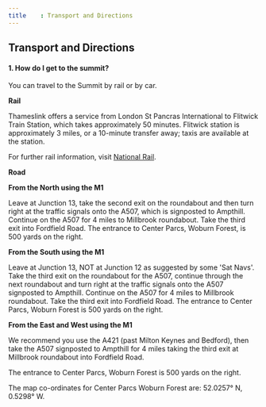 ```yaml
---
title    : Transport and Directions
---
```


## Transport and Directions

#### 1. How do I get to the summit?

You can travel to the Summit by rail or by car.

**Rail**

Thameslink offers a service from London St Pancras International to Flitwick Train Station, which takes approximately 50 minutes. Flitwick station is approximately 3 miles, or a 10-minute transfer away; taxis are available at the station.

For further rail information, visit [National Rail](http://www.nationalrail.co.uk).

**Road**

**From the North using the M1**

Leave at Junction 13, take the second exit on the roundabout and then turn right at the traffic signals onto the A507, which is signposted to Ampthill. Continue on the A507 for 4 miles to Millbrook roundabout. Take the third exit into Fordfield Road. The entrance to Center Parcs, Woburn Forest, is 500 yards on the right.

**From the South using the M1**

Leave at Junction 13, NOT at Junction 12 as suggested by some 'Sat Navs'. Take the third exit on the roundabout for the A507, continue through the next roundabout and turn right at the traffic signals onto the A507 signposted to Ampthill. Continue on the A507 for 4 miles to Millbrook roundabout. Take the third exit into Fordfield Road. The entrance to Center Parcs, Woburn Forest is 500 yards on the right.

**From the East and West using the M1**

We recommend you use the A421 (past Milton Keynes and Bedford), then take the A507 signposted to Ampthill for 4 miles taking the third exit at Millbrook roundabout into Fordfield Road.

The entrance to Center Parcs, Woburn Forest is 500 yards on the right.

The map co-ordinates for Center Parcs Woburn Forest are: 52.0257° N, 0.5298° W.
